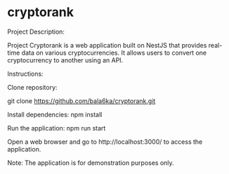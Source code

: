 # cryptorank
Project Description:

Project Cryptorank is a web application built on NestJS that provides real-time data on various cryptocurrencies. It allows users to convert one cryptocurrency to another using an API.

Instructions:

Clone repository:

git clone https://github.com/bala6ka/cryptorank.git

Install dependencies:
npm install

Run the application:
npm run start

Open a web browser and go to http://localhost:3000/ to access the application.

Note: The application is for demonstration purposes only.
